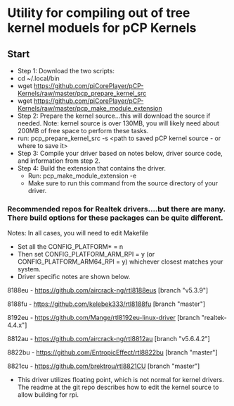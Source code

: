 # Utility for compiling out of tree kernel moduels for pCP Kernels

## Start
* Step 1: Download the two scripts:
 * cd ~/.local/bin
 * wget https://github.com/piCorePlayer/pCP-Kernels/raw/master/pcp_prepare_kernel_src
 * wget https://github.com/piCorePlayer/pCP-Kernels/raw/master/pcp_make_module_extension
* Step 2: Prepare the kernel source...this will download the source if needed.  Note: kernel source is over 130MB, you will likely need about 200MB of free space to perform these tasks.
 * run: pcp_prepare_kernel_src -s <path to saved pCP kernel source - or where to save it>
* Step 3: Compile your driver based on notes below, driver source code, and information from step 2.
* Step 4: Build the extension that contains the driver.
  * Run: pcp_make_module_extension -e <extension name>
  * Make sure to run this command from the source directory of your driver.
 

### Recommended repos for Realtek drivers....but there are many.  There build options for these packages can be quite different.

Notes: In all cases, you will need to edit Makefile
* Set all the CONFIG_PLATFORM* = n
* Then set CONFIG_PLATFORM_ARM_RPI = y   (or CONFIG_PLATFORM_ARM64_RPI = y) whichever closest matches your system.
* Driver specific notes are shown below.

8188eu - https://github.com/aircrack-ng/rtl8188eus [branch "v5.3.9"]

8188fu - https://github.com/kelebek333/rtl8188fu [branch "master"]

8192eu - https://github.com/Mange/rtl8192eu-linux-driver [branch "realtek-4.4.x"]

8812au - https://github.com/aircrack-ng/rtl8812au [branch "v5.6.4.2"]

8822bu - https://github.com/EntropicEffect/rtl8822bu [branch "master"]

8821cu - https://github.com/brektrou/rtl8821CU [branch "master"]
* This driver utilizes floating point, which is not normal for kernel drivers. The readme at the git repo describes how to edit the kernel source to allow building for rpi.

